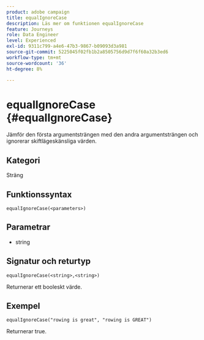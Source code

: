 ```yaml
---
product: adobe campaign
title: equalIgnoreCase
description: Läs mer om funktionen equalIgnoreCase
feature: Journeys
role: Data Engineer
level: Experienced
exl-id: 9311c799-a4e6-47b3-9867-b09093d3a981
source-git-commit: 5225045f02fb1b2a8505756d9d7f6f60a32b3ed6
workflow-type: tm+mt
source-wordcount: '36'
ht-degree: 8%

---
```


# equalIgnoreCase {#equalIgnoreCase}

Jämför den första argumentsträngen med den andra argumentsträngen och ignorerar skiftlägeskänsliga värden.

## Kategori

Sträng

## Funktionssyntax

`equalIgnoreCase(<parameters>)`

## Parametrar

* string

## Signatur och returtyp

`equalIgnoreCase(<string>,<string>)`

Returnerar ett booleskt värde.

## Exempel

`equalIgnoreCase("rowing is great", "rowing is GREAT")`

Returnerar true.
